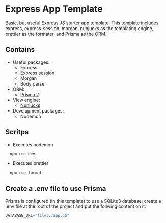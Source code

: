 # Express App Template
Basic, but useful Express JS starter app template. This template includes express, express-session, morgan, nunjucks as the templating engine, prettier as the formater, and Prisma as the ORM. 

## Contains
  - Useful packages:
    - Express
    - Express session
    - Morgan
    - Body parser
  - ORM:
    - [Prisma 2](https://www.prisma.io)
  - View engine:
    - [Nunjucks](https://mozilla.github.io/nunjucks/)
  - Development packages:
    - Nodemon

## Scritps
  - Executes nodemon
  ```bash
    npm run dev
  ```
  - Executes prettier
  ```bash
    npm run format
  ```
## Create a .env file to use Prisma
Prisma is configured (in this template) to use a SQLite3 database, create a .env file at the root of the project and put the follwing content on it:
```py
DATABASE_URL="file:./app.db"
```